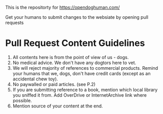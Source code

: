 This is the repositorty for https://opendoghuman.com/

Get your humans to submit changes to the websiate by opening pull requests

# Pull Request Content Guidelines

1. All contents here is from the point of view of us - dogs. 
2. No medical advice. We don't have any dogtors here to vet.
3. We will reject majority of references to commercial products. Remind your humans that we, dogs, don't have credit cards (except as an accidental chew toy).
4. No paywalled or paid articles. (see P.2)
5. If you are submitting reference to a book, mention which local library you sniffed it from. Add OverDrive or InternetArchive link where possible.
6. Mention source of your content at the end.
